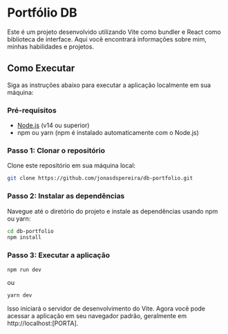 # Portfólio DB

Este é um projeto desenvolvido utilizando Vite como bundler e React como biblioteca de interface. 
Aqui você encontrará informações sobre mim, minhas habilidades e projetos.

## Como Executar

Siga as instruções abaixo para executar a aplicação localmente em sua máquina:

### Pré-requisitos

- [Node.js](https://nodejs.org/) (v14 ou superior)
- npm ou yarn (npm é instalado automaticamente com o Node.js)

### Passo 1: Clonar o repositório

Clone este repositório em sua máquina local:

```bash
git clone https://github.com/jonasdspereira/db-portfolio.git
```

### Passo 2: Instalar as dependências

Navegue até o diretório do projeto e instale as dependências usando npm ou yarn:

```bash
cd db-portfolio
npm install
```

### Passo 3: Executar a aplicação

```bash
npm run dev
```

ou 

```bash
yarn dev
```

Isso iniciará o servidor de desenvolvimento do Vite. Agora você pode acessar a aplicação em seu navegador padrão, geralmente em http://localhost:[PORTA].
